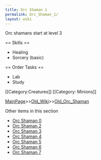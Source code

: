 ```yaml
---
title: Orc Shaman 1
permalink: Orc_Shaman_1/
layout: wiki
---
```

Orc shamans start at level 3

== Skills ==
* Healing
* Sorcery (basic)

== Order Tasks ==
* Lab
* Study

[[Category:Creatures]]
[[Category: Minions]]

[MainPage](/keeperrl_wiki/ "wikilink")>>[Old_Wiki](/keeperrl_wiki/Old_Wiki "wikilink")>>[Old_Orc_Shaman](/keeperrl_wiki/Old_Orc_Shaman "wikilink")

Other items in this section
-    [Orc Shaman 0](/keeperrl_wiki/Orc_Shaman_0 "wikilink")
-    [Orc Shaman 2](/keeperrl_wiki/Orc_Shaman_2 "wikilink")
-    [Orc Shaman 3](/keeperrl_wiki/Orc_Shaman_3 "wikilink")
-    [Orc Shaman 4](/keeperrl_wiki/Orc_Shaman_4 "wikilink")
-    [Orc Shaman 5](/keeperrl_wiki/Orc_Shaman_5 "wikilink")
-    [Orc Shaman 6](/keeperrl_wiki/Orc_Shaman_6 "wikilink")
-    [Orc Shaman 7](/keeperrl_wiki/Orc_Shaman_7 "wikilink")
